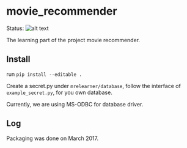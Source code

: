 # movie_recommender

Status:
![alt text](https://travis-ci.com/Slash0BZ/movie_recommender.svg?token=XxdMDeqYpxGFmYzEwzAd&branch=master "Status")

The learning part of the project movie recommender.

## Install

run ```pip install --editable .```

Create a secret.py under ```mrelearner/database```, follow the interface of ```example_secret.py```, for you own database.

Currently, we are using MS-ODBC for database driver.


## Log

Packaging was done on March 2017.
